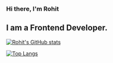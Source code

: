 ### Hi there, I'm Rohit

## I am a Frontend Developer.


[![Rohit's GitHub stats](https://github-readme-stats.vercel.app/api?username=Rohitprasad83&hide=stars&count_private=true&show_icons=true&theme=radical)](https://github.com/anuraghazra/github-readme-stats)

[![Top Langs](https://github-readme-stats.vercel.app/api/top-langs/?username=Rohitprasad83&layout=compact&theme=radical)](https://github.com/anuraghazra/github-readme-stats)
